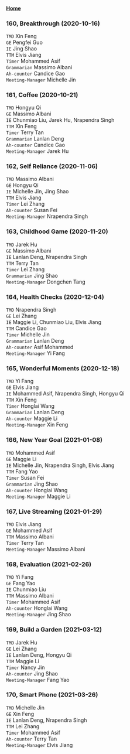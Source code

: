 #### [Home](https://eshtmc.github.io/)  

### 160, Breakthrough (2020-10-16)         
`TMD` Xin Feng              
`GE`  Pengfei Guo          
`IE`  Jing Shao              
`TTM` Elvis Jiang     
`Timer` Mohammed Asif   
`Grammarian` Massimo Albani   
`Ah-counter` Candice Gao            
`Meeting-Manager` Michelle Jin        

### 161, Coffee (2020-10-21)         
`TMD` Hongyu Qi              
`GE`  Massimo Albani          
`IE`  Chunmiao Liu, Jarek Hu, Nrapendra Singh              
`TTM` Xin Feng     
`Timer` Terry Tan   
`Grammarian` Lanlan Deng   
`Ah-counter` Candice Gao            
`Meeting-Manager` Jarek Hu        

### 162, Self Reliance (2020-11-06)         
`TMD` Massimo Albani              
`GE`  Hongyu Qi          
`IE`  Michelle Jin, Jing Shao              
`TTM` Elvis Jiang     
`Timer` Lei Zhang      
`Ah-counter` Susan Fei            
`Meeting-Manager` Nrapendra Singh        

### 163, Childhood Game (2020-11-20)      
`TMD` Jarek Hu              
`GE`  Massimo Albani          
`IE`  Lanlan Deng, Nrapendra Singh              
`TTM` Terry Tan     
`Timer` Lei Zhang      
`Grammarian` Jing Shao                  
`Meeting-Manager` Dongchen Tang      

### 164, Health Checks (2020-12-04)     
`TMD` Nrapendra Singh              
`GE`  Lei Zhang          
`IE`  Maggie Li, Chunmiao Liu, Elvis Jiang              
`TTM` Candice Gao     
`Timer` Michelle Jin   
`Grammarian` Lanlan Deng   
`Ah-counter` Asif Mohammed            
`Meeting-Manager` Yi Fang        

### 165, Wonderful Moments (2020-12-18)      
`TMD` Yi Fang              
`GE`  Elvis Jiang          
`IE`  Mohammed Asif, Nrapendra Singh, Hongyu Qi              
`TTM` Xin Feng     
`Timer` Honglai Wang   
`Grammarian` Lanlan Deng   
`Ah-counter` Maggie Li            
`Meeting-Manager` Xin Feng        

### 166, New Year Goal (2021-01-08)       
`TMD` Mohammed Asif              
`GE`  Maggie Li          
`IE`  Michelle Jin, Nrapendra Singh, Elvis Jiang                     
`TTM` Fang Yao          
`Timer` Susan Fei               
`Grammarian` Jing Shao        
`Ah-counter` Honglai Wang            
`Meeting-Manager` Maggie Li        

### 167, Live Streaming (2021-01-29)       
`TMD` Elvis Jiang              
`GE`  Mohammed Asif                             
`TTM` Massimo Albani          
`Timer` Terry Tan               
`Meeting-Manager` Massimo Albani        

### 168, Evaluation (2021-02-26)       
`TMD` Yi Fang              
`GE`  Fang Yao          
`IE`  Chunmiao Liu                     
`TTM` Massimo Albani          
`Timer` Mohammed Asif               
`Ah-counter` Honglai Wang            
`Meeting-Manager` Jing Shao              

### 169, Build a Garden (2021-03-12)       
`TMD` Jarek Hu              
`GE`  Lei Zhang          
`IE`  Lanlan Deng, Hongyu Qi                     
`TTM` Maggie Li          
`Timer` Nancy Jin               
`Ah-counter` Jing Shao            
`Meeting-Manager` Fang Yao              

### 170, Smart Phone (2021-03-26)       
`TMD` Michelle Jin              
`GE`  Xin Feng          
`IE`  Lanlan Deng, Nrapendra Singh                     
`TTM` Lei Zhang          
`Timer` Mohammed Asif               
`Ah-counter` Terry Tan            
`Meeting-Manager` Elvis Jiang              